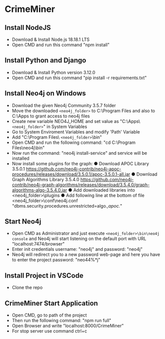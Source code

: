 # CrimeMiner

## Install NodeJS
 - Download & Install Node.js 18.18.1 LTS
 - Open CMD and run this command "npm install"

## Install Python and Django
 - Download & Install Python version 3.12.0
 - Open CMD and run this command "pip install -r requirements.txt"

## Install Neo4j on Windows
 - Download the given Neo4j Community 3.5.7 folder
 - Move the downloaded `<neo4j_folder>` to C:\Program Files and also to C:\Apps to grant access to neo4j files
 - Create new variable NEO4J_HOME and set value as "C:\Apps\ `<neo4j_folder>`" in System Variables
 - Go to System Enviroment Variables and modify 'Path' Variable 
 - Add "C:\Program Files\ `<neo4j_folder>`\bin"
 - Open CMD and run the following command: "cd C:\Program Files\neo4j\bin"
 - Now run the command: "neo4j install-service" and service will be installed
 - Now install some plugins for the graph:
   ●    Download APOC Library 3.5.0.1 https://github.com/neo4j-contrib/neo4j-apoc-procedures/releases/download/3.5.0.1/apoc-3.5.0.1-all.jar
   ●    Download Graph Algorithms Library 3.5.4.0 https://github.com/neo4j-contrib/neo4j-graph-algorithms/releases/download/3.5.4.0/graph-algorithms-algo-3.5.4.0.jar
   ●    Add downloaded libraries into <neo4j_folder>\plugins
   ●    Add following line at the bottom of file <neo4j_folder>\conf\neo4j.conf "dbms.security.procedures.unrestricted=algo.*,apoc.*"

 
## Start Neo4j
 - Open CMD as Administrator and just execute `<neo4j_folder>\bin\neo4j console` and Neo4j will start listening on the default port with URL "localhost:7474/browser"
 - Enter init credentials username: "neo4j" and password: "neo4j"
 - Neo4j will redirect you to a new password web-page and here you have to enter the project password: "neo44%*j"

## Install Project in VSCode
 - Clone the repo 

## CrimeMiner Start Application
 - Open CMD, go to path of the project 
 - Then run the following command: "npm run full"
 - Open Browser and write "localhost:8000/CrimeMiner"
 - For stop server use command ctrl+c